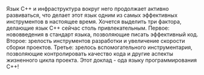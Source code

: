 Язык C++ и инфраструктура вокруг него продолжает активно развиваться, что делает этот язык одним из самых эффективных инструментов в настоящее время. Хочется выделить три фактора, делающие язык C++ сейчас столь привлекательным. Первое: нововведения в стандарт языка, позволяющие писать эффективный код. Второе: зрелость инструментов разработки и увеличение скорости сборки проектов. Третье: зрелось вспомогательного инструментария, позволяющие контролировать качество кода и другие аспекты жизненного цикла проекта. Этот доклад - ода языку программирования C++!